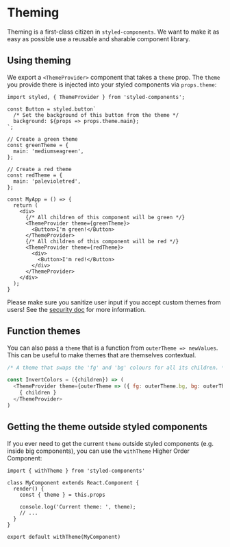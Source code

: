 # Theming

Theming is a first-class citizen in `styled-components`. We want to make it as easy as possible use a reusable and sharable component library.

## Using theming

We export a `<ThemeProvider>` component that takes a `theme` prop. The `theme` you provide there is injected into your styled components via `props.theme`:

```JSX
import styled, { ThemeProvider } from 'styled-components';

const Button = styled.button`
  /* Set the background of this button from the theme */
  background: ${props => props.theme.main};
`;

// Create a green theme
const greenTheme = {
  main: 'mediumseagreen',
};

// Create a red theme
const redTheme = {
  main: 'palevioletred',
};

const MyApp = () => {
  return (
    <div>
      {/* All children of this component will be green */}
      <ThemeProvider theme={greenTheme}>
        <Button>I'm green!</Button>
      </ThemeProvider>
      {/* All children of this component will be red */}
      <ThemeProvider theme={redTheme}>
        <div>
          <Button>I'm red!</Button>
        </div>
      </ThemeProvider>
    </div>
  );
}
```

Please make sure you sanitize user input if you accept custom themes from users! See the [security doc](./security.md) for more information.

## Function themes

You can also pass a `theme` that is a function from `outerTheme => newValues`. This can be useful to make themes that are themselves contextual.

```js
/* A theme that swaps the 'fg' and 'bg' colours for all its children. */

const InvertColors = ({children}) => (
  <ThemeProvider theme={outerTheme => ({ fg: outerTheme.bg, bg: outerTheme.fg })}>
    { children }
  </ThemeProvider>
)
```

## Getting the theme outside styled components

If you ever need to get the current `theme` outside styled components (e.g. inside big components), you can use the `withTheme` Higher Order Component:

```JS
import { withTheme } from 'styled-components'

class MyComponent extends React.Component {
  render() {
    const { theme } = this.props

    console.log('Current theme: ', theme);
    // ...
  }
}

export default withTheme(MyComponent)
```
